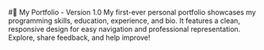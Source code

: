 #🌟 My Portfolio - Version 1.0
My first-ever personal portfolio showcases my programming skills, education, experience, and bio. It features a clean, responsive design for easy navigation and professional representation. Explore, share feedback, and help improve!

